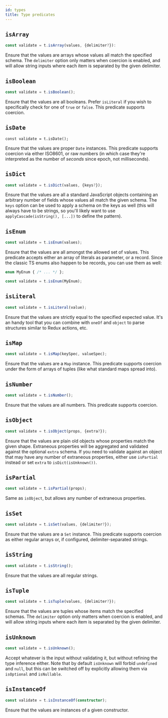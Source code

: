 ```yaml
---
id: types
title: Type predicates
---
```


## `isArray`

```ts
const validate = t.isArray(values, {delimiter?}):
```

Ensure that the values are arrays whose values all match the specified schema. The `delimiter` option only matters when coercion is enabled, and will allow string inputs where each item is separated by the given delimiter.

## `isBoolean`

```ts
const validate = t.isBoolean();
```

Ensure that the values are all booleans. Prefer `isLiteral` if you wish to specifically check for one of `true` or `false`. This predicate supports coercion.

## `isDate`

```
const validate = t.isDate();
```

Ensure that the values are proper `Date` instances. This predicate supports coercion via either ISO8601, or raw numbers (in which case they're interpreted as the number of *seconds* since epoch, not milliseconds).

## `isDict`

```ts
const validate = t.isDict(values, {keys?});
```

Ensure that the values are all a standard JavaScript objects containing an arbitrary number of fields whose values all match the given schema. The `keys` option can be used to apply a schema on the keys as well (this will always have to be strings, so you'll likely want to use `applyCascade(isString(), [...])` to define the pattern).

## `isEnum`

```ts
const validate = t.isEnum(values);
```

Ensure that the values are all amongst the allowed set of values. This predicate accepts either an array of literals as parameter, or a record. Since the classic TS enums also happen to be records, you can use them as well:

```ts
enum MyEnum { /* ... */ };

const validate = t.isEnum(MyEnum);
```

## `isLiteral`

```ts
const validate = t.isLiteral(value);
```

Ensure that the values are strictly equal to the specified expected value. It's an handy tool that you can combine with `oneOf` and `object` to parse structures similar to Redux actions, etc.

## `isMap`

```ts
const validate = t.isMap(keySpec, valueSpec);
```

Ensure that the values are a `Map` instance. This predicate supports coercion under the form of arrays of tuples (like what standard maps spread into).

## `isNumber`

```ts
const validate = t.isNumber();
```

Ensure that the values are all numbers. This predicate supports coercion.

## `isObject`

```ts
const validate = t.isObject(props, {extra?});
```

Ensure that the values are plain old objects whose properties match the given shape. Extraneous properties will be aggregated and validated against the optional `extra` schema. If you need to validate against an object that may have any number of extraneous properties, either use `isPartial` instead or set `extra` to `isDict(isUnknown())`.

## `isPartial`

```ts
const validate = t.isPartial(props);
```

Same as `isObject`, but allows any number of extraneous properties.

## `isSet`

```ts
const validate = t.isSet(values, {delimiter?});
```

Ensure that the values are a `Set` instance. This predicate supports coercion as either regular arrays or, if configured, delimiter-separated strings.

## `isString`

```ts
const validate = t.isString();
```

Ensure that the values are all regular strings.

## `isTuple`

```ts
const validate = t.isTuple(values, {delimiter?});
```

Ensure that the values are tuples whose items match the specified schemas. The `delimiter` option only matters when coercion is enabled, and will allow string inputs where each item is separated by the given delimiter.

## `isUnknown`

```ts
const validate = t.isUnknown();
```

Accept whatever is the input without validating it, but without refining the type inference either. Note that by default `isUnknown` will forbid `undefined` and `null`, but this can be switched off by explicitly allowing them via `isOptional` and `isNullable`.

## `isInstanceOf`

```ts
const validate = t.isInstanceOf(constructor);
```

Ensure that the values are instances of a given constructor.
